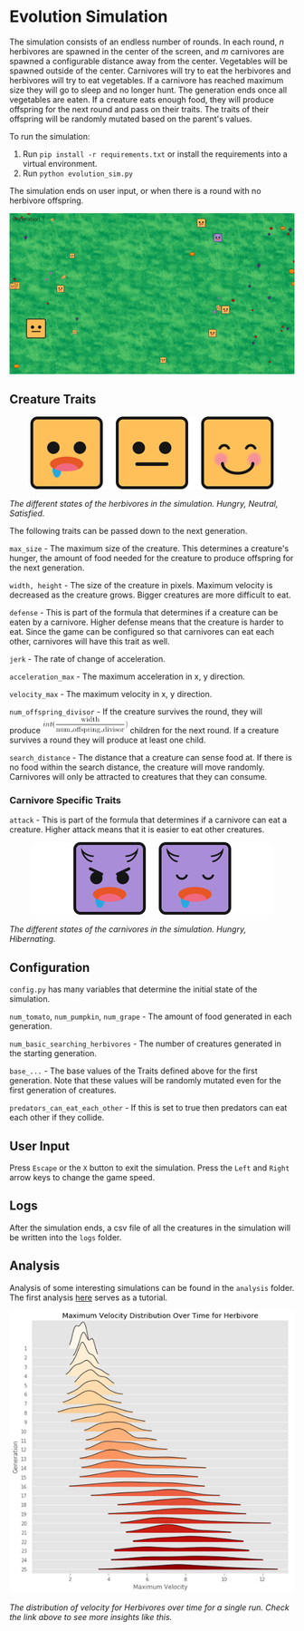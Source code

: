 # Evolution Simulation
The simulation consists of an endless number of rounds. In each round, *n* herbivores are spawned in the center of the screen, and *m* carnivores are spawned a configurable distance away from the center. Vegetables will be spawned outside of the center. Carnivores will try to eat the herbivores and herbivores will try to eat vegetables. If a carnivore has reached maximum size they will go to sleep and no longer hunt. The generation ends once all vegetables are eaten. If a creature eats enough food, they will produce offspring for the next round and pass on their traits. The traits of their offspring will be randomly mutated based on the parent's values. 

To run the simulation:
1. Run `pip install -r requirements.txt` or install the requirements into a virtual environment.
2. Run `python evolution_sim.py`

The simulation ends on user input, or when there is a round with no herbivore offspring. 

<p align="center">
  <img src="./assets/preview.gif">
 </p>

## Creature Traits

<p align="center">
  <img src="./assets/creature_states.png" width = 430>


*The different states of the herbivores in the simulation. Hungry, Neutral, Satisfied.*
 </p>

The following traits can be passed down to the next generation.

`max_size` - The maximum size of the creature. This determines a creature's hunger, the amount of food needed for the creature to produce offspring for the next generation. 

`width, height` - The size of the creature in pixels. Maximum velocity is decreased as the creature grows. Bigger creatures are more difficult to eat. 

`defense` - This is part of the formula that determines if a creature can be eaten by a carnivore. Higher defense means that the creature is harder to eat. Since the game can be configured so that carnivores can eat each other, carnivores will have this trait as well.

`jerk` - The rate of change of acceleration.

`acceleration_max` - The maximum acceleration in x, y direction. 

`velocity_max` - The maximum velocity in x, y direction. 

`num_offspring_divisor` - If the creature survives the round, they will produce <img src="./assets/equation_1.gif" width=150> children for the next round.  If a creature survives a round they will produce at least one child. 

`search_distance` - The distance that a creature can sense food at. If there is no food within the search distance, the creature will move randomly. Carnivores will only be attracted to creatures that they can consume.

### Carnivore Specific Traits

`attack` - This is part of the formula that determines if a carnivore can eat a creature. Higher attack means that it is easier to eat other creatures.

<p align="center">
  <img src="./assets/carnivore_states.png" width = 430>


*The different states of the carnivores in the simulation. Hungry, Hibernating.*
 </p>

## Configuration 
`config.py` has many variables that determine the initial state of the simulation. 

`num_tomato`, `num_pumpkin`, `num_grape` - The amount of food generated in each generation. 

`num_basic_searching_herbivores` - The number of creatures generated in the starting generation. 

`base_...` - The base values of the Traits defined above for the first generation. Note that these values will be randomly mutated even for the first generation of creatures.

`predators_can_eat_each_other` - If this is set to true then predators can eat each other if they collide.

## User Input
Press `Escape` or the `X` button to exit the simulation. Press the `Left` and `Right` arrow keys to change the game speed. 

## Logs
After the simulation ends, a csv file of all the creatures in the simulation will be written into the `logs` folder. 

## Analysis
Analysis of some interesting simulations can be found in the `analysis` folder. The first analysis [here](https://github.com/justinctse/EvolutionSim/blob/master/analysis/example_1.ipynb) serves as a tutorial.

<p align="center">
  <img src="./assets/analysis_screenshot.png">

*The distribution of velocity for Herbivores over time for a single run. Check the link above to see more insights like this.*
 </p>